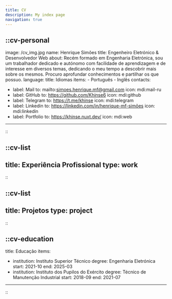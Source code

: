 ```yaml
---
title: CV
description: My index page
navigation: true
---
```


::cv-personal
---
image: /cv_img.jpg
name: Henrique Simões
title: Engenheiro Eletrónico & Desenvolvedor Web
about: Recém formado em Engenharia Eletrónica, sou um trabalhador dedicado e autónomo com facilidade de aprendizagem e de interesse em diversos temas, dedicando o meu tempo a descobrir mais sobre os mesmos. Procuro  aprofundar conhecimentos e partilhar os que possuo.
language:
  title: Idiomas
  items:
    - Português
    - Inglês
contacts:
  - label: Mail
    to: mailto:simoes.henrique.mf@gmail.com
    icon: mdi:mail-ru
  - label: GitHub
    to: https://github.com/Khinse6
    icon: mdi:github
  - label: Telegram
    to: https://t.me/khinse
    icon: mdi:telegram
  - label: Linkedin
    to: https://linkedin.com/in/henrique-mf-simões
    icon: mdi:linkedin
  - label: Portfolio
    to: https://khinse.nuxt.dev/
    icon: mdi:web
---
::

::cv-list
---
title: Experiência Profissional
type: work
---
::

::cv-list
---
title: Projetos
type: project
---
::

::cv-education
---
title: Educação
items:
  - institution: Instituto Superior Técnico
    degree: Engenharia Eletrónica
    start: 2021-10
    end: 2025-03
  - institution: Instituto dos Pupilos do Exército
    degree: Técnico de Manutenção Industrial
    start: 2018-09
    end: 2021-07
---
::
